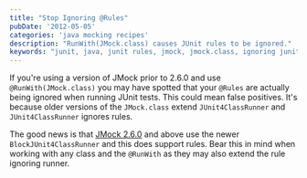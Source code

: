 ```yaml
---
title: "Stop Ignoring @Rules"
pubDate: '2012-05-05'
categories: 'java mocking recipes'
description: "RunWith(JMock.class) causes JUnit rules to be ignored."
keywords: "junit, java, junit rules, jmock, jmock.class, ignoring junit rules, rules ignored, BlockJUnit4ClassRunner"
---
```


If you're using a version of JMock prior to 2.6.0 and use `@RunWith(JMock.class)` you may have spotted that your `@Rules` are actually being ignored when running JUnit tests. This could mean false positives. It's because older versions of the `JMock.class` extend `JUnit4ClassRunner` and `JUnit4ClassRunner` ignores rules.

The good news is that [JMock 2.6.0](http://repo1.maven.org/maven2/org/jmock/) and above use the newer `BlockJUnit4ClassRunner` and this does support rules. Bear this in mind when working with any class and the `@RunWith` as they may also extend the rule ignoring runner.